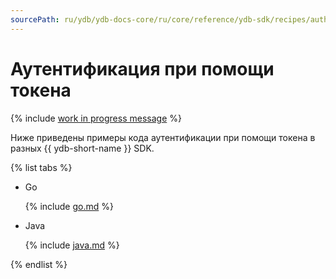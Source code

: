 ```yaml
---
sourcePath: ru/ydb/ydb-docs-core/ru/core/reference/ydb-sdk/recipes/auth/_includes/access_token.md
---
```

# Аутентификация при помощи токена

{% include [work in progress message](../../_includes/addition.md) %}

Ниже приведены примеры кода аутентификации при помощи токена в разных {{ ydb-short-name }} SDK.

{% list tabs %}

- Go


  {% include [go.md](access_token/go.md) %}

- Java


  {% include [java.md](access_token/java.md) %}

{% endlist %}
